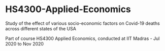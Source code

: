 # HS4300-Applied-Economics
Study of the effect of various socio-economic factors on Covid-19 deaths across different states of the USA

Part of course HS4300 Applied Economics, conducted at IIT Madras - Jul 2020 to Nov 2020
